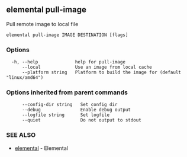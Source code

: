## elemental pull-image

Pull remote image to local file

```
elemental pull-image IMAGE DESTINATION [flags]
```

### Options

```
  -h, --help              help for pull-image
      --local             Use an image from local cache
      --platform string   Platform to build the image for (default "linux/amd64")
```

### Options inherited from parent commands

```
      --config-dir string   Set config dir
      --debug               Enable debug output
      --logfile string      Set logfile
      --quiet               Do not output to stdout
```

### SEE ALSO

* [elemental](elemental.md)	 - Elemental

